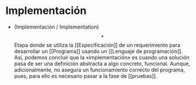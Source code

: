 # Implementación

- (Implementación / Implementation) $$\bullet$$ Etapa donde se utiliza la [[Especificación]] de un requerimiento para desarrollar un [[Programa]] usando un [[Lenguaje de programación]]. Así, podemos concluir que la «implementación» es cuando una solución pasa de ser una definición abstracta a algo concreto, funcional. Aunque, adicionalmente, no asegura un funcionamiento correcto del programa, pues, para ello es necesario pasar a la fase de [[pruebas]].
